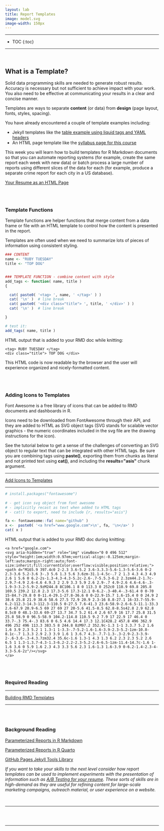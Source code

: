```yaml
---
layout: lab
title: Report Templates  
image: model.svg
image-width: 150px
---
```


<div class = "uk-container uk-container-small">

-----------------------

* TOC
{:toc}

-----------------------

<br>
  
  
## What is a Template?

Solid data programming skills are needed to generate robust results. Accuracy is necessary but not sufficient to achieve impact with your work. You also need to be effective at communicating your results in a clear and concise manner.
   
Templates are ways to separate **content** (or data) from **design** (page layout, fonts, styles, spacing). 
  
You have already encountered a couple of template examples including: 

* Jekyll templates like the [table example using liquid tags and YAML headers](http://ds4ps.org/barebones-jekyll/page2)  
* An HTML page template like the [syllabus page for this course](https://raw.githubusercontent.com/Watts-College/cpp-527-fall-2021/main/_layouts/index.html)  
  
This week you will learn how to build templates for R Markdown documents so that you can automate reporting systems (for example, create the same report each week with new data) or batch process a large number of reports using different slices of the data for each (for example, produce a separate crime report for each city in a US database). 

[Your Resume as an HTML Page](http://nickstrayer.me/cv/)  

<br>
<br>
  
  
  
### Template Functions 

Template functions are helper functions that merge content from a data frame or file with an HTML template to control how the content is presented in the report. 
  
Templates are often used when we need to summarize lots of pieces of information using consistent styling.  

```r
### CONTENT 
name <- "RUBY TUESDAY"
title <- "TOP DOG" 


### TEMPLATE FUNCTION - combine content with style 
add_tags <- function( name, title )
{

  cat( paste0( '<tag> ', name, ' </tag>' ) )
  cat( '\n' )  # line break 
  cat( paste0( '<div class="title"> ', title, ' </div>' ) )
  cat( '\n' )  # line break

}

# test it:
add_tags( name, title )   
```
            
HTML output that is added to your RMD doc while knitting: 
            
````
<tag> RUBY TUESDAY </tag>
<div class="title"> TOP DOG </div>
````

This HTML code is now readable by the browser and the user will experience organized and nicely-formatted content. 

<br>
<br>

  
### Adding Icons to Templates
  
Font Awesome is a free library of icons that can be added to RMD documents and dashboards in R. 
  
Icons need to be downloaded from FontAwesome through their API, and they are added to HTML as SVG object tags (SVG stands for scalable vector graphics - the numeric coordinates included in the svg file are the drawing instructions for the icon). 

See the tutorial below to get a sense of the challenges of converting an SVG object to regular text that can be integrated with other HTML tags. Be sure you are combining tags using **paste()**, exporting them from chunks as literal and not printed text using **cat()**, and including the **results="asis"** chunk argument. 

--------
  
<a class="uk-button uk-button-default" href="../../labs/font-awesome-rmd-integration-test.html">Add Icons to Templates</a>

--------
  
```r
# install.packages("fontawesome")
  
# - get icon svg object from font awesome 
# - implicitly recast as text when added to HTML tags 
# - cat() to export, need to include {r, results="asis"}

fa <- fontawesome::fa( name="github" )
x <-  paste0( '<a href="www.google.com">\n', fa, '\n</a>' )
cat( x )
```

HTML output that is added to your RMD doc during knitting: 

````
<a href="google.com">
<svg aria-hidden="true" role="img" viewBox="0 0 496 512" style="height:1em;width:0.97em;vertical-align:-0.125em;margin-left:auto;margin-right:auto;font-size:inherit;fill:currentColor;overflow:visible;position:relative;"><path d="M165.9 397.4c0 2-2.3 3.6-5.2 3.6-3.3.3-5.6-1.3-5.6-3.6 0-2 2.3-3.6 5.2-3.6 3-.3 5.6 1.3 5.6 3.6zm-31.1-4.5c-.7 2 1.3 4.3 4.3 4.9 2.6 1 5.6 0 6.2-2s-1.3-4.3-4.3-5.2c-2.6-.7-5.5.3-6.2 2.3zm44.2-1.7c-2.9.7-4.9 2.6-4.6 4.9.3 2 2.9 3.3 5.9 2.6 2.9-.7 4.9-2.6 4.6-4.6-.3-1.9-3-3.2-5.9-2.9zM244.8 8C106.1 8 0 113.3 0 252c0 110.9 69.8 205.8 169.5 239.2 12.8 2.3 17.3-5.6 17.3-12.1 0-6.2-.3-40.4-.3-61.4 0 0-70 15-84.7-29.8 0 0-11.4-29.1-27.8-36.6 0 0-22.9-15.7 1.6-15.4 0 0 24.9 2 38.6 25.8 21.9 38.6 58.6 27.5 72.9 20.9 2.3-16 8.8-27.1 16-33.7-55.9-6.2-112.3-14.3-112.3-110.5 0-27.5 7.6-41.3 23.6-58.9-2.6-6.5-11.1-33.3 2.6-67.9 20.9-6.5 69 27 69 27 20-5.6 41.5-8.5 62.8-8.5s42.8 2.9 62.8 8.5c0 0 48.1-33.6 69-27 13.7 34.7 5.2 61.4 2.6 67.9 16 17.7 25.8 31.5 25.8 58.9 0 96.5-58.9 104.2-114.8 110.5 9.2 7.9 17 22.9 17 46.4 0 33.7-.3 75.4-.3 83.6 0 6.5 4.6 14.4 17.3 12.1C428.2 457.8 496 362.9 496 252 496 113.3 383.5 8 244.8 8zM97.2 352.9c-1.3 1-1 3.3.7 5.2 1.6 1.6 3.9 2.3 5.2 1 1.3-1 1-3.3-.7-5.2-1.6-1.6-3.9-2.3-5.2-1zm-10.8-8.1c-.7 1.3.3 2.9 2.3 3.9 1.6 1 3.6.7 4.3-.7.7-1.3-.3-2.9-2.3-3.9-2-.6-3.6-.3-4.3.7zm32.4 35.6c-1.6 1.3-1 4.3 1.3 6.2 2.3 2.3 5.2 2.6 6.5 1 1.3-1.3.7-4.3-1.3-6.2-2.2-2.3-5.2-2.6-6.5-1zm-11.4-14.7c-1.6 1-1.6 3.6 0 5.9 1.6 2.3 4.3 3.3 5.6 2.3 1.6-1.3 1.6-3.9 0-6.2-1.4-2.3-4-3.3-5.6-2z"/></svg>
</a>
````  

<br>
<br>

### Required Reading

--------
  
<a class="uk-button uk-button-default" href="../report-automation.html">Building RMD Templates</a>

--------

<br>
<br>


### Background Reading

[Parameterized Reports in R Markdown](https://rmarkdown.rstudio.com/developer_parameterized_reports.html%23parameter_types%2F)  

[Parameterized Reports in R Quarto](https://www.jhelvy.com/posts/2023-02-28-parameterized-pdfs-with-quarto/)

[GitHub Pages Jekyll Tools Library](https://github.com/cagrimmett/jekyll-tools)

*If you want to take your skills to the next level consider how report templates can be used to implement experiments with the presentation of information such as [A/B Testing for your resume](https://davidlindelof.com/a-b-testing-my-resume/). These sorts of skills are in high-demand as they are useful for refining content for large-scale marketing campaigns, outreach material, or user experience on a website.* 
  
<br>
<hr>
<br>  
  
  



  

  
<br>
<hr>
<br>
<br>

</div>
